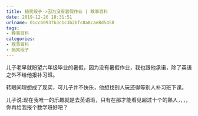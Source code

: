 ```yaml
---
title: 搞笑段子->因为没有暑假作业 | 糗事百科
date: 2019-12-26 18:31:51
urlname: 01cc60937b3c1c3b2bfc8a8cae8d5458
tags: 
- 糗事百科
categories:
- 糗事百科
- 搞笑段子
---
```

儿子老早就盼望六年级毕业的暑假，因为没有暑假作业，我也跟他承诺，除了英语之外不给他报补习班。

转眼间理想成了现实，可儿子并不快乐，他想找别人玩还得等别人补习班下课。

儿子说:现在我唯一的乐趣就是去英语班，只有在那才能看见超过十个的熟人，，，，你再给我报个数学班好吧？


